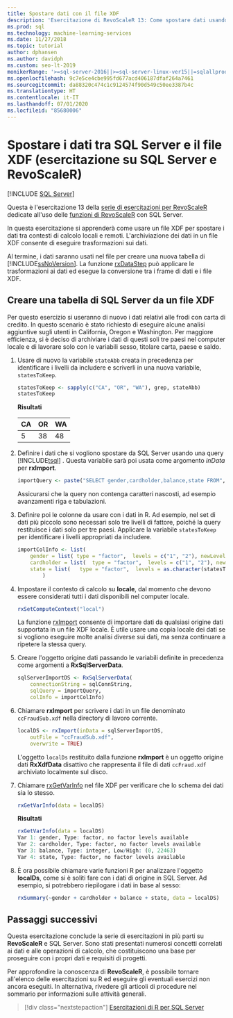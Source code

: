 ```yaml
---
title: Spostare dati con il file XDF
description: 'Esercitazione di RevoScaleR 13: Come spostare dati usando XDF e il linguaggio R in SQL Server.'
ms.prod: sql
ms.technology: machine-learning-services
ms.date: 11/27/2018
ms.topic: tutorial
author: dphansen
ms.author: davidph
ms.custom: seo-lt-2019
monikerRange: '>=sql-server-2016||>=sql-server-linux-ver15||=sqlallproducts-allversions'
ms.openlocfilehash: 9c7e5ce4cbe995fd677acd406187dfaf264a7461
ms.sourcegitcommit: da88320c474c1c9124574f90d549c50ee3387b4c
ms.translationtype: HT
ms.contentlocale: it-IT
ms.lasthandoff: 07/01/2020
ms.locfileid: "85680006"
---
```

# <a name="move-data-between-sql-server-and-xdf-file-sql-server-and-revoscaler-tutorial"></a>Spostare i dati tra SQL Server e il file XDF (esercitazione su SQL Server e RevoScaleR)
 [!INCLUDE [SQL Server](../../includes/applies-to-version/sqlserver.md)]

Questa è l'esercitazione 13 della [serie di esercitazioni per RevoScaleR](deepdive-data-science-deep-dive-using-the-revoscaler-packages.md) dedicate all'uso delle [funzioni di RevoScaleR](https://docs.microsoft.com/machine-learning-server/r-reference/revoscaler/revoscaler) con SQL Server.

In questa esercitazione si apprenderà come usare un file XDF per spostare i dati tra contesti di calcolo locali e remoti. L'archiviazione dei dati in un file XDF consente di eseguire trasformazioni sui dati.

Al termine, i dati saranno usati nel file per creare una nuova tabella di [!INCLUDE[ssNoVersion](../../includes/ssnoversion-md.md)]. La funzione [rxDataStep](https://docs.microsoft.com/machine-learning-server/r-reference/revoscaler/rxdatastep) può applicare le trasformazioni ai dati ed esegue la conversione tra i frame di dati e i file XDF.
  
## <a name="create-a-sql-server-table-from-an-xdf-file"></a>Creare una tabella di SQL Server da un file XDF

Per questo esercizio si useranno di nuovo i dati relativi alle frodi con carta di credito. In questo scenario è stato richiesto di eseguire alcune analisi aggiuntive sugli utenti in California, Oregon e Washington. Per maggiore efficienza, si è deciso di archiviare i dati di questi soli tre paesi nel computer locale e di lavorare solo con le variabili sesso, titolare carta, paese e saldo.

1. Usare di nuovo la variabile `stateAbb` creata in precedenza per identificare i livelli da includere e scriverli in una nuova variabile, `statesToKeep`.
  
    ```R
    statesToKeep <- sapply(c("CA", "OR", "WA"), grep, stateAbb)
    statesToKeep
    ```
    **Risultati**
    
    CA|OR|WA
    ----|----|----
    5|38|48
    
2. Definire i dati che si vogliono spostare da SQL Server usando una query [!INCLUDE[tsql](../../includes/tsql-md.md)] .  Questa variabile sarà poi usata come argomento *inData* per **rxImport**.
  
    ```R
    importQuery <- paste("SELECT gender,cardholder,balance,state FROM",  sqlFraudTable,  "WHERE (state = 5 OR state = 38 OR state = 48)")
    ```
  
    Assicurarsi che la query non contenga caratteri nascosti, ad esempio avanzamenti riga e tabulazioni.
  
3. Definire poi le colonne da usare con i dati in R. Ad esempio, nel set di dati più piccolo sono necessari solo tre livelli di fattore, poiché la query restituisce i dati solo per tre paesi.  Applicare la variabile `statesToKeep` per identificare i livelli appropriati da includere.
  
    ```R
    importColInfo <- list(
        gender = list( type = "factor",  levels = c("1", "2"), newLevels = c("Male", "Female")),
        cardholder = list(  type = "factor",  levels = c("1", "2"), newLevels = c("Principal", "Secondary")),
        state = list(   type = "factor",  levels = as.character(statesToKeep), newLevels = names(statesToKeep))
            )
    ```
  
4. Impostare il contesto di calcolo su **locale**, dal momento che devono essere considerati tutti i dati disponibili nel computer locale.
  
    ```R
    rxSetComputeContext("local")
    ```
    
    La funzione [rxImport](https://docs.microsoft.com/machine-learning-server/r-reference/revoscaler/rxsqlserverdata) consente di importare dati da qualsiasi origine dati supportata in un file XDF locale. È utile usare una copia locale dei dati se si vogliono eseguire molte analisi diverse sui dati, ma senza continuare a ripetere la stessa query.

5. Creare l'oggetto origine dati passando le variabili definite in precedenza come argomenti a **RxSqlServerData**.
  
    ```R
    sqlServerImportDS <- RxSqlServerData(
        connectionString = sqlConnString,
        sqlQuery = importQuery,
        colInfo = importColInfo)
    ```
  
6. Chiamare **rxImport** per scrivere i dati in un file denominato `ccFraudSub.xdf` nella directory di lavoro corrente.
  
    ```R
    localDS <- rxImport(inData = sqlServerImportDS,
        outFile = "ccFraudSub.xdf",
        overwrite = TRUE)
    ```
  
    L'oggetto `localDs` restituito dalla funzione **rxImport** è un oggetto origine dati **RxXdfData** disattivo che rappresenta il file di dati `ccFraud.xdf` archiviato localmente sul disco.
  
7. Chiamare [rxGetVarInfo](https://docs.microsoft.com/machine-learning-server/r-reference/revoscaler/rxgetvarinfoxdf) nel file XDF per verificare che lo schema dei dati sia lo stesso.
  
    ```R
    rxGetVarInfo(data = localDS)
    ```

    **Risultati**
    
    ```R
    rxGetVarInfo(data = localDS)
    Var 1: gender, Type: factor, no factor levels available
    Var 2: cardholder, Type: factor, no factor levels available
    Var 3: balance, Type: integer, Low/High: (0, 22463)
    Var 4: state, Type: factor, no factor levels available
    ```

8. È ora possibile chiamare varie funzioni R per analizzare l'oggetto **localDs**, come si è soliti fare con i dati di origine in SQL Server. Ad esempio, si potrebbero riepilogare i dati in base al sesso:
  
    ```R
    rxSummary(~gender + cardholder + balance + state, data = localDS)
    ```

## <a name="next-steps"></a>Passaggi successivi

Questa esercitazione conclude la serie di esercitazioni in più parti su **RevoScaleR** e SQL Server. Sono stati presentati numerosi concetti correlati ai dati e alle operazioni di calcolo, che costituiscono una base per proseguire con i propri dati e requisiti di progetti.

Per approfondire la conoscenza di **RevoScaleR**, è possibile tornare all'elenco delle esercitazioni su R ed eseguire gli eventuali esercizi non ancora eseguiti. In alternativa, rivedere gli articoli di procedure nel sommario per informazioni sulle attività generali.

> [!div class="nextstepaction"]
> [Esercitazioni di R per SQL Server](sql-server-r-tutorials.md)